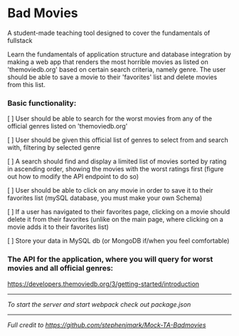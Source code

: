 # Bad Movies

A student-made teaching tool designed to cover the fundamentals of fullstack

Learn the fundamentals of application structure and database integration by making a web app that renders the most horrible movies as listed on 'themoviedb.org' based on certain search criteria, namely genre. The user should be able to save a movie to their 'favorites' list and delete movies from this list.

### Basic functionality: 

[ ] User should be able to search for the worst movies from any of the official genres listed on 'themoviedb.org'

[ ] User should be given this official list of genres to select from and search with, filtering by selected genre

[ ] A search should find and display a limited list of movies sorted by rating in ascending order, showing the movies with the worst ratings first (figure out how to modify the API endpoint to do so)

[ ] User should be able to click on any movie in order to save it to their favorites list (mySQL database, you must make your own Schema)

[ ] If a user has navigated to their favorites page, clicking on a movie should delete it from their favorites (unlike on the main page, where clicking on a movie adds it to their favorites list)

[ ] Store your data in MySQL db (or MongoDB if/when you feel comfortable)

### The API for the application, where you will query for worst movies and all official genres:

https://developers.themoviedb.org/3/getting-started/introduction

--------

*To start the server and start webpack check out package.json*

--------

*Full credit to https://github.com/stephenjmark/Mock-TA-Badmovies*